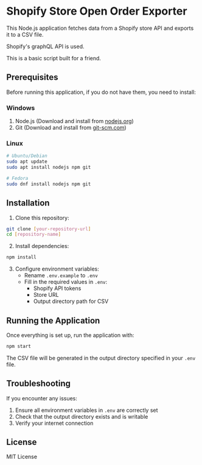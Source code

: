 # Shopify Store Open Order Exporter

This Node.js application fetches data from a Shopify store API and exports it to a CSV file.

Shopify's graphQL API is used.

This is a basic script built for a friend.

## Prerequisites

Before running this application, if you do not have them, you need to install:

### Windows
1. Node.js (Download and install from [nodejs.org](https://nodejs.org/))
2. Git (Download and install from [git-scm.com](https://git-scm.com/download/win))

### Linux
```bash
# Ubuntu/Debian
sudo apt update
sudo apt install nodejs npm git

# Fedora
sudo dnf install nodejs npm git
```

## Installation

1. Clone this repository:
```bash
git clone [your-repository-url]
cd [repository-name]
```

2. Install dependencies:
```bash
npm install
```

3. Configure environment variables:
   - Rename `.env.example` to `.env`
   - Fill in the required values in `.env`:
     - Shopify API tokens
     - Store URL
     - Output directory path for CSV

## Running the Application

Once everything is set up, run the application with:

```bash
npm start
```

The CSV file will be generated in the output directory specified in your `.env` file.

## Troubleshooting

If you encounter any issues:
1. Ensure all environment variables in `.env` are correctly set
2. Check that the output directory exists and is writable
3. Verify your internet connection

## License

MIT License
